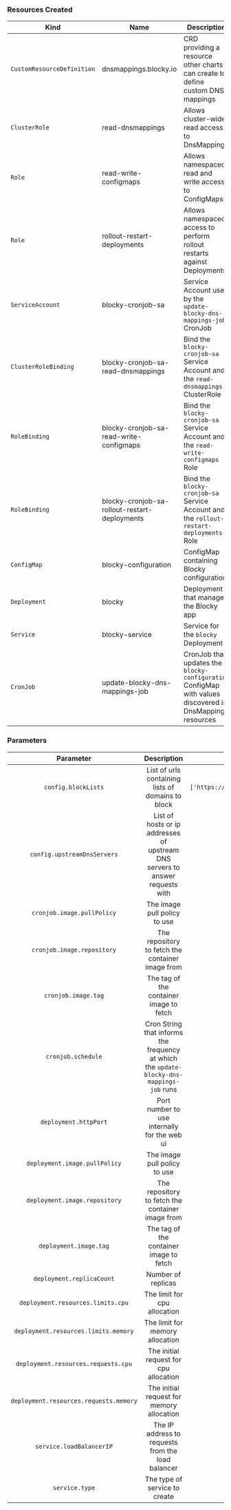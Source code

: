 ### Resources Created
| Kind | Name | Description |
|------|------|-------------|
| `CustomResourceDefinition` | <span>dnsmappings.blocky.io</span> | CRD providing a resource other charts can create to define custom DNS mappings |
| `ClusterRole` | read-dnsmappings | Allows cluster-wide read access to DnsMappings |
| `Role` | read-write-configmaps | Allows namespaced read and write access to ConfigMaps |
| `Role` | rollout-restart-deployments | Allows namespaced access to perform rollout restarts against Deployments |
| `ServiceAccount` | blocky-cronjob-sa | Service Account used by the `update-blocky-dns-mappings-job` CronJob |
| `ClusterRoleBinding` | blocky-cronjob-sa-read-dnsmappings | Bind the `blocky-cronjob-sa` Service Account and the `read-dnsmappings` ClusterRole |
| `RoleBinding` | blocky-cronjob-sa-read-write-configmaps | Bind the `blocky-cronjob-sa` Service Account and the `read-write-configmaps` Role |
| `RoleBinding` | blocky-cronjob-sa-rollout-restart-deployments | Bind the `blocky-cronjob-sa` Service Account and the `rollout-restart-deployments` Role |
| `ConfigMap` | blocky-configuration | ConfigMap containing Blocky configuration |
| `Deployment` | blocky | Deployment that manages the Blocky app |
| `Service` | blocky-service | Service for the `blocky` Deployment |
| `CronJob` | update-blocky-dns-mappings-job | CronJob that updates the `blocky-configuration` ConfigMap with values discovered in DnsMapping resources |

### Parameters
|               Parameter                |                                        Description                                        |                             Default Value                              |
| :------------------------------------: | :---------------------------------------------------------------------------------------: | :--------------------------------------------------------------------: |
|          `config.blockLists`           |                     List of urls containing lists of domains to block                     | `['https://raw.githubusercontent.com/StevenBlack/hosts/master/hosts']` |
|      `config.upstreamDnsServers`       |       List of hosts or ip addresses of upstream DNS servers to answer requests with       |                        `['8.8.8.8','8.8.4.4']`                         |
|       `cronjob.image.pullPolicy`       |                               The image pull policy to use                                |                            `"IfNotPresent"`                            |
|       `cronjob.image.repository`       |                     The repository to fetch the container image from                      |                       `teegank/kubernetes-utils`                       |
|          `cronjob.image.tag`           |                          The tag of the container image to fetch                          |                                `latest`                                |
|           `cronjob.schedule`           | Cron String that informs the frequency at which the `update-blocky-dns-mappings-job` runs |                            `"*/5 * * * *"`                             |
|         `deployment.httpPort`          |                       Port number to use internally for the web ui                        |                                 `4000`                                 |
|     `deployment.image.pullPolicy`      |                               The image pull policy to use                                |                            `"IfNotPresent"`                            |
|     `deployment.image.repository`      |                     The repository to fetch the container image from                      |                            `"spx01/blocky"`                            |
|         `deployment.image.tag`         |                          The tag of the container image to fetch                          |                               `"latest"`                               |
|       `deployment.replicaCount`        |                                    Number of replicas                                     |                                  `1`                                   |
|   `deployment.resources.limits.cpu`    |                               The limit for cpu allocation                                |                                `"100m"`                                |
|  `deployment.resources.limits.memory`  |                              The limit for memory allocation                              |                               `"128Mi"`                                |
|  `deployment.resources.requests.cpu`   |                          The initial request for cpu allocation                           |                                `"50m"`                                 |
| `deployment.resources.requests.memory` |                         The initial request for memory allocation                         |                                `"64Mi"`                                |
|        `service.loadBalancerIP`        |                     The IP address to requests from the load balancer                     |                                  `""`                                  |
|             `service.type`             |                               The type of service to create                               |                            `"LoadBalancer"`                            |